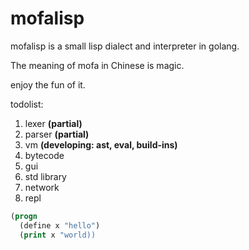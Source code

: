 # mofalisp

mofalisp is a small lisp dialect and interpreter in golang.

The meaning of mofa in Chinese is magic.

enjoy the fun of it.

todolist:

1. lexer __(partial)__
2. parser __(partial)__
3. vm __(developing: ast, eval, build-ins)__
4. bytecode
5. gui
6. std library
7. network
8. repl

```lisp
(progn
  (define x "hello")
  (print x "world))
```
